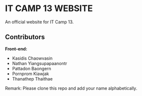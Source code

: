 # IT CAMP 13 WEBSITE
An official website for IT Camp 13.

## Contributors
<b>Front-end:</b>
- Kasidis Chaowvasin
- Nathan Yiangsupapaanontr
- Pattadon Baongern
- Pornprom Kiawjak
- Thanathep Thaithae

Remark: Please clone this repo and add your name alphabetically.

